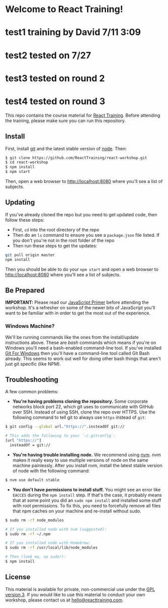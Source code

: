 # Welcome to React Training!

# test1 training by David 7/11 3:09
# test2 tested on 7/27
# test3 tested on round 2
# test4 tested on round 3

This repo contains the course material for [React Training](https://reacttraining.com/). Before attending the training, please make sure you can run this repository.

## Install

First, install [git](http://git-scm.com/downloads) and the latest stable version of [node](https://nodejs.org/). Then:

```sh
$ git clone https://github.com/ReactTraining/react-workshop.git
$ cd react-workshop
$ npm install
$ npm start
```

Then, open a web browser to [http://localhost:8080](http://localhost:8080) where you'll see a list of subjects.

## Updating

If you've already cloned the repo but you need to get updated code, then follow these steps:

- First, `cd` into the root directory of the repo
- Then do an `ls` command to ensure you see a `package.json` file listed. If you don't you're not in the root folder of the repo
- Then run these steps to get the updates:

```sh
git pull origin master
npm install
```

Then you should be able to do your `npm start` and open a web browser to [http://localhost:8080](http://localhost:8080) where you'll see a list of subjects.

## Be Prepared

**IMPORTANT:** Please read our [JavaScript Primer](https://reacttraining.com/blog/javascript-the-react-parts/) before attending the workshop. It's a refresher on some of the newer bits of JavaScript you'll want to be familiar with in order to get the most out of the experience.

### Windows Machine?

We'll be running commands like the ones from the install/update instructions above. These are _bash_ commands which means if you're on Windows you'll need a bash-enabled command-line tool. If you've installed [Git For Windows](https://gitforwindows.org) then you'll have a command-line tool called Git Bash already. This seems to work out well for doing other bash things that aren't just git specific (like NPM).

## Troubleshooting

A few common problems:

- **You're having problems cloning the repository.** Some corporate networks block port 22, which git uses to communicate with GitHub over SSH. Instead of using SSH, clone the repo over HTTPS. Use the following command to tell git to always use `https` instead of `git`:

```sh
$ git config --global url."https://".insteadOf git://

# This adds the following to your `~/.gitconfig`:
[url "https://"]
  insteadOf = git://
```

- **You're having trouble installing node.** We recommend using [nvm](https://github.com/creationix/nvm). nvm makes it really easy to use multiple versions of node on the same machine painlessly. After you install nvm, install the latest stable version of node with the following command:

```sh
$ nvm use default stable
```

- **You don't have permissions to install stuff.** You might see an error like `EACCES` during the `npm install` step. If that's the case, it probably means that at some point you did an `sudo npm install` and installed some stuff with root permissions. To fix this, you need to forcefully remove all files that npm caches on your machine and re-install without sudo.

```sh
$ sudo rm -rf node_modules

# If you installed node with nvm (suggested):
$ sudo rm -rf ~/.npm

# If you installed node with Homebrew:
$ sudo rm -rf /usr/local/lib/node_modules

# Then (look ma, no sudo!):
$ npm install
```

## License

This material is available for private, non-commercial use under the [GPL version 3](http://www.gnu.org/licenses/gpl-3.0-standalone.html). If you would like to use this material to conduct your own workshop, please contact us at [hello@reacttraining.com](mailto:hello@reacttraining.com).
